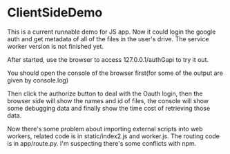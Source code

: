 # ClientSideDemo
This is a current runnable demo for JS app. Now it could login the google auth and get metadata of all of the files in the user's drive. 
The service worker version is not finished yet.


After started, use the browser to access 127.0.0.1/authGapi to try it out.

You should open the console of the browser first(for some of the output are given by console.log)

Then click the authorize button to deal with the Oauth login, then the browser side will show the names and id of files,
the console will show some debugging data and finally show the time cost of retrieving those data.  

Now there's some problem about importing external scripts into web workers, related code is in static/index2.js and worker.js.
The routing code is in app/route.py. I'm suspecting there's some conflicts with npm.